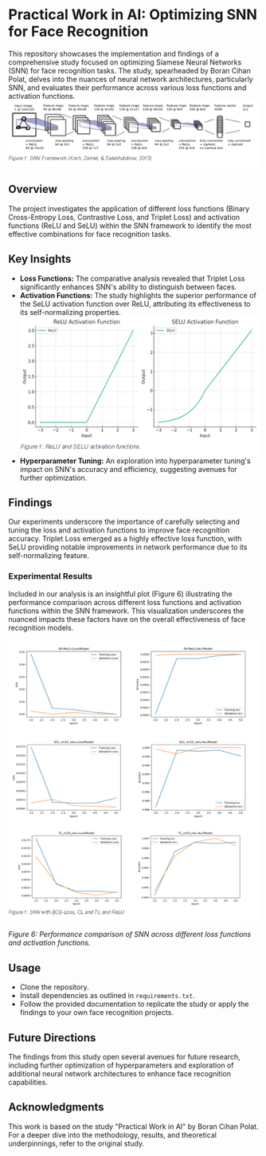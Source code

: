 # Practical Work in AI: Optimizing SNN for Face Recognition

This repository showcases the implementation and findings of a comprehensive study focused on optimizing Siamese Neural Networks (SNN) for face recognition tasks. The study, spearheaded by Boran Cihan Polat, delves into the nuances of neural network architectures, particularly SNN, and evaluates their performance across various loss functions and activation functions.
![GitHub Image](/Image/figure5.png)

## Overview

The project investigates the application of different loss functions (Binary Cross-Entropy Loss, Contrastive Loss, and Triplet Loss) and activation functions (ReLU and SeLU) within the SNN framework to identify the most effective combinations for face recognition tasks.

## Key Insights

- **Loss Functions:** The comparative analysis revealed that Triplet Loss significantly enhances SNN's ability to distinguish between faces.
- **Activation Functions:** The study highlights the superior performance of the SeLU activation function over ReLU, attributing its effectiveness to its self-normalizing properties.
![GitHub Image](/Image/figure4.png)
- **Hyperparameter Tuning:** An exploration into hyperparameter tuning's impact on SNN's accuracy and efficiency, suggesting avenues for further optimization.

## Findings

Our experiments underscore the importance of carefully selecting and tuning the loss and activation functions to improve face recognition accuracy. Triplet Loss emerged as a highly effective loss function, with SeLU providing notable improvements in network performance due to its self-normalizing feature.

### Experimental Results

Included in our analysis is an insightful plot (Figure 6) illustrating the performance comparison across different loss functions and activation functions within the SNN framework. This visualization underscores the nuanced impacts these factors have on the overall effectiveness of face recognition models.

![GitHub Image](/Image/figure6.png)

*Figure 6: Performance comparison of SNN across different loss functions and activation functions.*

## Usage

- Clone the repository.
- Install dependencies as outlined in `requirements.txt`.
- Follow the provided documentation to replicate the study or apply the findings to your own face recognition projects.

## Future Directions

The findings from this study open several avenues for future research, including further optimization of hyperparameters and exploration of additional neural network architectures to enhance face recognition capabilities.

## Acknowledgments

This work is based on the study "Practical Work in AI" by Boran Cihan Polat. For a deeper dive into the methodology, results, and theoretical underpinnings, refer to the original study.

